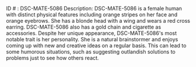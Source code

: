 ID # : DSC-MATE-5086
Description: DSC-MATE-5086 is a female human with distinct physical features including orange stripes on her face and orange eyebrows. She has a blonde head with a wing and wears a red cross earring. DSC-MATE-5086 also has a gold chain and cigarette as accessories. Despite her unique appearance, DSC-MATE-5086's most notable trait is her personality. She is a natural brainstormer and enjoys coming up with new and creative ideas on a regular basis. This can lead to some humorous situations, such as suggesting outlandish solutions to problems just to see how others react.